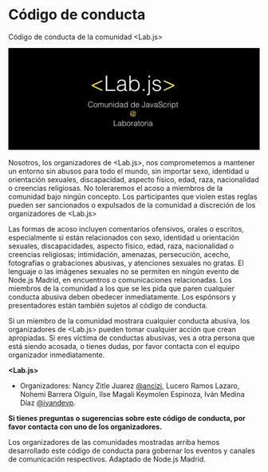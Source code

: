 # Código de conducta
Código de conducta de la comunidad &lt;Lab.js>

![Lab.js](img/logo.jpg)    

Nosotros, los organizadores de  &lt;Lab.js>, nos comprometemos a mantener un entorno sin abusos para todo el mundo, sin importar sexo, identidad u orientación sexuales, discapacidad, aspecto físico, edad, raza, nacionalidad o creencias religiosas. No toleraremos el acoso a miembros de la comunidad bajo ningún concepto. Los participantes que violen estas reglas pueden ser sancionados o expulsados de la comunidad a discreción de los organizadores de <Lab.js>

Las formas de acoso incluyen comentarios ofensivos, orales o escritos, especialmente si están relacionados con sexo, identidad u orientación sexuales, discapacidades, aspecto físico, edad, raza, nacionalidad o creencias religiosas; intimidación, amenazas, persecución, acecho, fotografías o grabaciones abusivas, y atenciones sexuales no gratas. El lenguaje o las imágenes sexuales no se permiten en ningún evento de Node.js Madrid, en encuentros o comunicaciones relacionadas. Los miembros de la comunidad a los que se les pida que paren cualquier conducta abusiva deben obedecer inmediatamente. Los espónsors y presentadores están también sujetos al código de conducta.

Si un miembro de la comunidad mostrara cualquier conducta abusiva, los organizadores de <Lab.js> pueden tomar cualquier acción que crean apropiadas. Si eres víctima de conductas abusivas, ves a otra persona que está siendo acosada, o tienes dudas, por favor contacta con el equipo organizador inmediatamente.

**&lt;Lab.js>**

* Organizadores: Nancy Zitle Juarez [@ancizj](https://goo.gl/XP9jKU), Lucero Ramos Lazaro, Nohemi Barrera Olguin, Ilse Magali Keymolen Espinoza, Iván Medina Díaz [@ivandevp](https://goo.gl/eXXQvu).

**Si tienes preguntas o sugerencias sobre este código de conducta, por favor contacta con uno de los organizadores.**

Los organizadores de las comunidades mostradas arriba hemos desarrollado este código de conducta para gobernar los eventos y canales de comunicación respectivos. Adaptado de Node.js Madrid. 